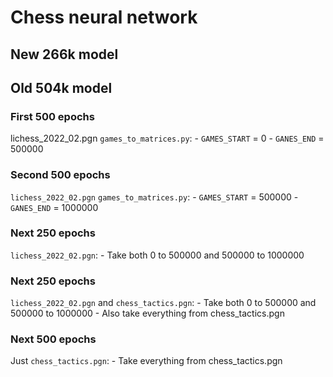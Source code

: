 # Chess neural network

## New 266k model

## Old 504k model

### First 500 epochs

lichess_2022_02.pgn
`games_to_matrices.py`:
\- `GAMES_START` = 0
\- `GANES_END` = 500000

### Second 500 epochs

`lichess_2022_02.pgn`
`games_to_matrices.py`:
\- `GAMES_START` = 500000
\- `GANES_END` = 1000000

### Next 250 epochs

`lichess_2022_02.pgn`:
\- Take both 0 to 500000 and 500000 to 1000000

### Next 250 epochs

`lichess_2022_02.pgn` and `chess_tactics.pgn`:
\- Take both 0 to 500000 and 500000 to 1000000
\- Also take everything from chess_tactics.pgn

### Next 500 epochs

Just `chess_tactics.pgn`:
\- Take everything from chess_tactics.pgn